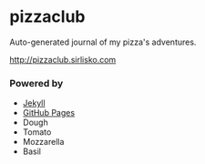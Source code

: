# pizzaclub

Auto-generated journal of my pizza's adventures.

http://pizzaclub.sirlisko.com

### Powered by
* [Jekyll](https://jekyllrb.com/)
* [GitHub Pages](https://pages.github.com/)
* Dough
* Tomato
* Mozzarella
* Basil
